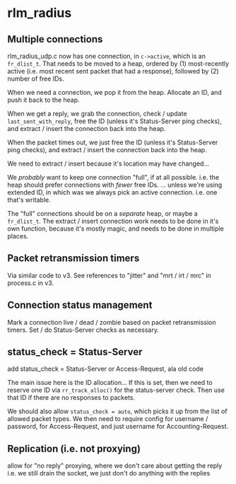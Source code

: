 # rlm_radius

## Multiple connections

rlm_radius_udp.c now has one connection, in `c->active`, which is an
`fr_dlist_t`.  That needs to be moved to a heap, ordered by (1)
most-recently active (i.e. most recent sent packet that had a
response), followed by (2) number of free IDs.

When we need a connection, we pop it from the heap.  Allocate an ID,
and push it back to the heap.

When we get a reply, we grab the connection, check / update
`last_sent_with_reply`, free the ID (unless it's Status-Server ping
checks), and extract / insert the connection back into the heap.

When the packet times out, we just free the ID (unless it's
Status-Server ping checks), and extract / insert the connection back
into the heap.

We need to extract / insert because it's location may have changed...

We *probably* want to keep one connection "full", if at all possible.
i.e. the heap should prefer connections with *fewer* free IDs.
... unless we're using extended ID, in which was we always pick an
active connection.  i.e. one that's writable.

The "full" connections should be on a *separate* heap, or maybe a
`fr_dlist_t`.  The extract / insert connection work needs to be done
in it's own function, because it's mostly magic, and needs to be done
in multiple places.

## Packet retransmission timers

Via similar code to v3.  See references to "jitter" and "mrt / irt /
mrc" in process.c in v3.

## Connection status management

Mark a connection live / dead / zombie based on packet retransmission
timers.  Set / do Status-Server checks as necessary.


## status_check = Status-Server

add status_check = Status-Server or Access-Request, ala old code

The main issue here is the ID allocation... If this is set, then we
need to reserve one ID via `rr_track_alloc()` for the status-server
check.  Then use that ID if there are no responses to packets.

We should also allow `status_check = auto`, which picks it up from the
list of allowed packet types.  We then need to require config for
username / password, for Access-Request, and just username for
Accounting-Request.

## Replication (i.e. not proxying)

allow for "no reply" proxying, where we don't care about getting the reply
i.e. we still drain the socket, we just don't do anything with the replies


